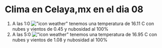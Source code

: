 # Clima en Celaya,mx en el dia 08

1. A las 1:0 !["icon weather"](http://openweathermap.org/img/w/04n.png) tenemos una temperatura de 16.11 C con nubes y  vientos de 0.45 y nubosidad al 100%
1. A las 5:0 !["icon weather"](http://openweathermap.org/img/w/04n.png) tenemos una temperatura de 16.95 C con nubes y  vientos de 1.08 y nubosidad al 100%
